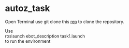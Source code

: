 # autoz_task

Open Terminal 
use git clone this [rep](https://github.com/AutoZRecruitments/Robot-Uprising) to clone the repository.

Use <br>
roslaunch ebot_description task1.launch <br>
to run the environment
